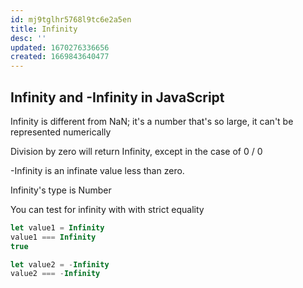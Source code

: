 ```yaml
---
id: mj9tglhr5768l9tc6e2a5en
title: Infinity
desc: ''
updated: 1670276336656
created: 1669843640477
---
```

## Infinity and -Infinity in JavaScript

Infinity is different from NaN; it's a number that's so large, it can't be represented numerically

Division by zero will return Infinity, except in the case of 0 / 0

-Infinity is an infinate value less than zero.

Infinity's type is Number

You can test for infinity with with strict equality

```js
let value1 = Infinity
value1 === Infinity
true

let value2 = -Infinity
value2 === -Infinity
```